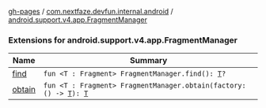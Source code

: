 [gh-pages](../../index.md) / [com.nextfaze.devfun.internal.android](../index.md) / [android.support.v4.app.FragmentManager](./index.md)

### Extensions for android.support.v4.app.FragmentManager

| Name | Summary |
|---|---|
| [find](find.md) | `fun <T : Fragment> FragmentManager.find(): `[`T`](find.md#T)`?` |
| [obtain](obtain.md) | `fun <T : Fragment> FragmentManager.obtain(factory: () -> `[`T`](obtain.md#T)`): `[`T`](obtain.md#T) |
